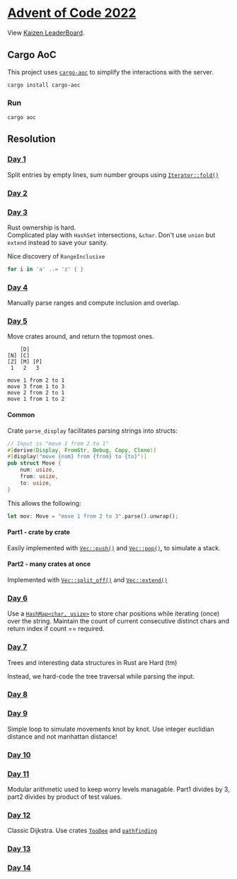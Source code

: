 # [Advent of Code 2022](https://adventofcode.com/2022/)

View [Kaizen LeaderBoard](https://adventofcode.com/2022/leaderboard/private/view/796831).


## Cargo AoC
This project uses [`cargo-aoc`](https://github.com/gobanos/cargo-aoc) to simplify the interactions with the server.

```
cargo install cargo-aoc
```

### Run
```
cargo aoc
```

## Resolution

### [Day 1](https://adventofcode.com/2022/day/1)
Split entries by empty lines, sum number groups using [`Iterator::fold()`](https://doc.rust-lang.org/std/iter/trait.Iterator.html#method.fold)

### [Day 2](https://adventofcode.com/2022/day/2)

### [Day 3](https://adventofcode.com/2022/day/3)
Rust ownership is hard.  
Complicated play with `HashSet` intersections, `&char`. Don't use `union` but `extend` instead to save your sanity.

Nice discovery of `RangeInclusive`
```rust
for i in 'a' ..= 'z' { }
```
### [Day 4](https://adventofcode.com/2022/day/4)
Manually parse ranges and compute inclusion and overlap.

### [Day 5](https://adventofcode.com/2022/day/5)

Move crates around, and return the topmost ones.

```
    [D]    
[N] [C]    
[Z] [M] [P]
 1   2   3 

move 1 from 2 to 1
move 3 from 1 to 3
move 2 from 2 to 1
move 1 from 1 to 2
```

#### Common
Crate `parse_display` facilitates parsing strings into structs:
```rust
// Input is "move 1 from 2 to 1"
#[derive(Display, FromStr, Debug, Copy, Clone)]
#[display("move {num} from {from} to {to}")]
pub struct Move {
    num: usize,
    from: usize,
    to: usize,
}
```

This allows the following:
```rust
let mov: Move = "move 1 from 2 to 3".parse().unwrap();
```


#### Part1 - crate by crate
Easily implemented with [`Vec::push()`](https://doc.rust-lang.org/std/vec/struct.Vec.html#method.push) 
and [`Vec::pop()`](https://doc.rust-lang.org/std/vec/struct.Vec.html#method.pop), to simulate a stack.

#### Part2 - many crates at once
Implemented with [`Vec::split_off()`](https://doc.rust-lang.org/std/vec/struct.Vec.html#method.split_off) 
and [`Vec::extend()`](https://doc.rust-lang.org/std/iter/trait.Extend.html#tymethod.extend)

### [Day 6](https://adventofcode.com/2022/day/6)
Use a [`HashMap<char, usize>`](https://doc.rust-lang.org/std/collections/struct.HashMap.html) to store char positions 
while iterating (once) over the string. Maintain the count of current consecutive distinct chars and return index if count == required.

### [Day 7](https://adventofcode.com/2022/day/7)
Trees and interesting data structures in Rust are Hard (tm)

Instead, we hard-code the tree traversal while parsing the input.

### [Day 8](https://adventofcode.com/2022/day/8)

### [Day 9](https://adventofcode.com/2022/day/9)
Simple loop to simulate movements knot by knot. Use integer euclidian distance and not manhattan distance!

### [Day 10](https://adventofcode.com/2022/day/10)

### [Day 11](https://adventofcode.com/2022/day/11)
Modular arithmetic used to keep worry levels managable. Part1 divides by 3, part2 divides by product of test values.

### [Day 12](https://adventofcode.com/2022/day/12)
Classic Dijkstra. Use crates [`TooDee`](https://docs.rs/toodee/latest/toodee/index.html) and [`pathfinding`](https://docs.rs/pathfinding/latest/pathfinding/index.html)

### [Day 13](https://adventofcode.com/2022/day/13)

### [Day 14](https://adventofcode.com/2022/day/14)

